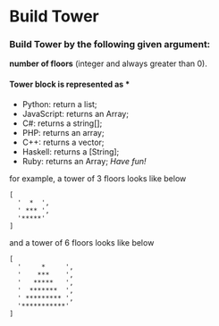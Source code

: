 # Build Tower
### Build Tower by the following given argument:
**number of floors** (integer and always greater than 0).

#### Tower block is represented as *

* Python: return a list;
* JavaScript: returns an Array;
* C#: returns a string[];
* PHP: returns an array;
* C++: returns a vector<string>;
* Haskell: returns a [String];
* Ruby: returns an Array;
_Have fun!_

for example, a tower of 3 floors looks like below
```
[
  '  *  ', 
  ' *** ', 
  '*****'
]
```

and a tower of 6 floors looks like below
```
[
  '     *     ', 
  '    ***    ', 
  '   *****   ', 
  '  *******  ', 
  ' ********* ', 
  '***********'
]
```